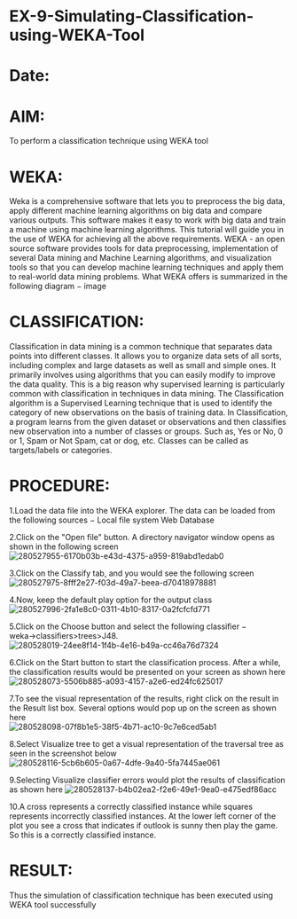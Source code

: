 # EX-9-Simulating-Classification-using-WEKA-Tool
# Date:
# AIM:
To perform a classification technique using WEKA tool

# WEKA:
Weka is a comprehensive software that lets you to preprocess the big data, apply different machine learning algorithms on big data and compare various outputs. This software makes it easy to work with big data and train a machine using machine learning algorithms. This tutorial will guide you in the use of WEKA for achieving all the above requirements. WEKA - an open source software provides tools for data preprocessing, implementation of several Data mining and Machine Learning algorithms, and visualization tools so that you can develop machine learning techniques and apply them to real-world data mining problems. What WEKA offers is summarized in the following diagram − image

# CLASSIFICATION:
Classification in data mining is a common technique that separates data points into different classes. It allows you to organize data sets of all sorts, including complex and large datasets as well as small and simple ones. It primarily involves using algorithms that you can easily modify to improve the data quality. This is a big reason why supervised learning is particularly common with classification in techniques in data mining. The Classification algorithm is a Supervised Learning technique that is used to identify the category of new observations on the basis of training data. In Classification, a program learns from the given dataset or observations and then classifies new observation into a number of classes or groups. Such as, Yes or No, 0 or 1, Spam or Not Spam, cat or dog, etc. Classes can be called as targets/labels or categories.

# PROCEDURE:
1.Load the data file into the WEKA explorer. The data can be loaded from the following sources − Local file system Web Database

2.Click on the "Open file" button. A directory navigator window opens as shown in the following screen 
![280527955-6170b03b-e43d-4375-a959-819abd1edab0](https://github.com/sivabalan28/EX-9-Simulating-Classification-using-WEKA-Tool/assets/113497347/791e2849-7b52-4958-8e22-baf7e408ef30)

3.Click on the Classify tab, and you would see the following screen 
![280527975-8fff2e27-f03d-49a7-beea-d70418978881](https://github.com/sivabalan28/EX-9-Simulating-Classification-using-WEKA-Tool/assets/113497347/7738d2cd-6c54-417e-96f6-727eaf12d61c)

4.Now, keep the default play option for the output class  
![280527996-2fa1e8c0-0311-4b10-8317-0a2fcfcfd771](https://github.com/sivabalan28/EX-9-Simulating-Classification-using-WEKA-Tool/assets/113497347/f13f80e4-1746-4729-b48e-72aec0202893)

5.Click on the Choose button and select the following classifier − weka→classifiers>trees>J48. 
![280528019-24ee8f14-1f4b-4e16-b49a-cc46a76d7324](https://github.com/sivabalan28/EX-9-Simulating-Classification-using-WEKA-Tool/assets/113497347/c7d634ba-80e9-419a-a7c1-0df131609575)

6.Click on the Start button to start the classification process. After a while, the classification results would be presented on your screen as shown here  
![280528073-5506b885-a093-4157-a2e6-ed24fc625017](https://github.com/sivabalan28/EX-9-Simulating-Classification-using-WEKA-Tool/assets/113497347/efeeb2c3-0ba2-4555-bb8f-e17f5dbb38cc)

7.To see the visual representation of the results, right click on the result in the Result list box. Several options would pop up on the screen as shown here  
![280528098-07f8b1e5-38f5-4b71-ac10-9c7e6ced5ab1](https://github.com/sivabalan28/EX-9-Simulating-Classification-using-WEKA-Tool/assets/113497347/b318bebc-f403-46fc-99d9-6407416b6f05)

8.Select Visualize tree to get a visual representation of the traversal tree as seen in the screenshot below  
![280528116-5cb6b605-0a67-4dfe-9a40-5fa7445ae061](https://github.com/sivabalan28/EX-9-Simulating-Classification-using-WEKA-Tool/assets/113497347/1802ac1a-2a04-4568-a07c-00532b2d34d7)

9.Selecting Visualize classifier errors would plot the results of classification as shown here 
![280528137-b4b02ea2-f2e6-49e1-9ea0-e475edf86acc](https://github.com/sivabalan28/EX-9-Simulating-Classification-using-WEKA-Tool/assets/113497347/f8b23962-c132-48c3-b3d3-1d9af2fbe205)

10.A cross represents a correctly classified instance while squares represents incorrectly classified instances. At the lower left corner of the plot you see a cross that indicates if outlook is sunny then play the game. So this is a correctly classified instance.

# RESULT:
Thus the simulation of classification technique has been executed using WEKA tool successfully
